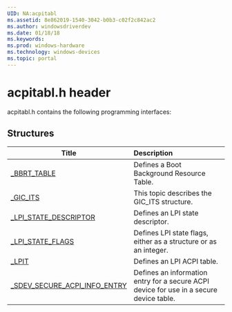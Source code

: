 ```yaml
---
UID: NA:acpitabl
ms.assetid: 8e862019-1540-3042-b0b3-c02f2c842ac2
ms.author: windowsdriverdev
ms.date: 01/18/18
ms.keywords: 
ms.prod: windows-hardware
ms.technology: windows-devices
ms.topic: portal
---
```


# acpitabl.h header



acpitabl.h contains the following programming interfaces:







## Structures
| Title | Description |
| ---- |:---- |
| [_BBRT_TABLE](ns-acpitabl-_bbrt_table.md) | Defines a Boot Background Resource Table. |
| [_GIC_ITS](ns-acpitabl-_gic_its.md) | This topic describes the GIC_ITS structure. |
| [_LPI_STATE_DESCRIPTOR](ns-acpitabl-_lpi_state_descriptor.md) | Defines an LPI state descriptor. |
| [_LPI_STATE_FLAGS](ns-acpitabl-_lpi_state_flags.md) | Defines LPI state flags, either as a structure or as an integer. |
| [_LPIT](ns-acpitabl-_lpit.md) | Defines an LPI ACPI table. |
| [_SDEV_SECURE_ACPI_INFO_ENTRY](ns-acpitabl-_sdev_secure_acpi_info_entry.md) | Defines an information entry for a secure ACPI device for use in a secure device table. |
